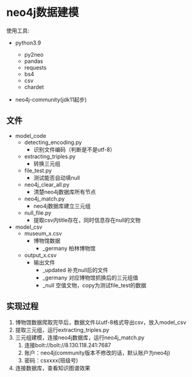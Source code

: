 # neo4j数据建模

使用工具:

* python3.9
  * py2neo
  * pandas
  * requests
  * bs4
  * csv
  * chardet

* neo4j-community(jdk11起步)

## 文件

* model_code
  * detecting_encoding.py
    * 识别文件编码（判断是不是utf-8）
  * extracting_triples.py  
    * 转换三元组
  * file_test.py
    * 测试能否自动填null
  * neo4j_clear_all.py
    * 清楚neo4j数据库所有节点
  * neo4j_match.py
    * neo4j数据库建立三元组
  * null_file.py
    * 提取csv内title存在，同时信息存在null的文物
* model_csv
  * museum_x.csv
    * 博物馆数据
      * _germany 柏林博物馆
  * output_x.csv
    * 输出文件
      * _updated 补充null后的文件
      * _germany 对应博物馆抓换后的三元组值
      * _null 空值文物，copy为测试file_test的数据

## 实现过程

1. 博物馆数据爬取完毕后，数据文件以utf-8格式导出csv，放入model_csv
2. 提取三元组，运行extracting_triples.py 
3. 三元组建模，连接neo4j数据库，运行neo4j_match.py
   1. 连接bolt://bolt://8.130.118.241:7687
   2. 账户：neo4j(community版本不修改的话，默认账户为neo4j)
   3. 密码：csxxxx(班级号)
4. 连接数据库，查看知识图谱效果

